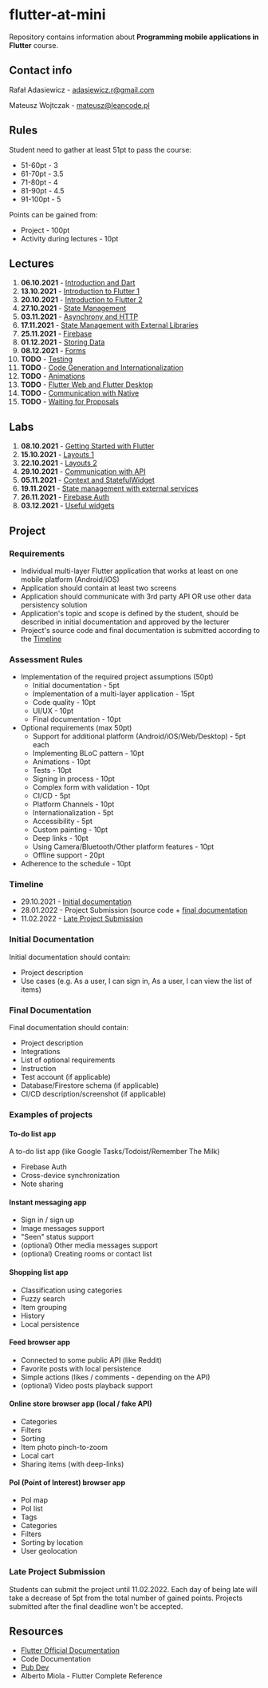 # flutter-at-mini
Repository contains information about **Programming mobile applications in Flutter** course.

## Contact info
Rafał Adasiewicz - adasiewicz.r@gmail.com

Mateusz Wojtczak - mateusz@leancode.pl

## Rules
Student need to gather at least 51pt to pass the course:
- 51-60pt - 3
- 61-70pt - 3.5
- 71-80pt - 4
- 81-90pt - 4.5
- 91-100pt - 5

Points can be gained from:
- Project - 100pt
- Activity during lectures - 10pt

## Lectures
1. **06.10.2021** - [Introduction and Dart](https://github.com/leancodepl/flutter-at-mini/tree/main/lectures/week1_lecture)
2. **13.10.2021** - [Introduction to Flutter 1](https://github.com/leancodepl/flutter-at-mini/tree/main/lectures/week2_lecture)
3. **20.10.2021** - [Introduction to Flutter 2](https://github.com/leancodepl/flutter-at-mini/tree/main/lectures/week3_lecture)
4. **27.10.2021** - [State Management](https://github.com/leancodepl/flutter-at-mini/tree/main/lectures/week4_lecture)
5. **03.11.2021** - [Asynchrony and HTTP](https://github.com/leancodepl/flutter-at-mini/tree/main/lectures/week5_lecture)
6. **17.11.2021** - [State Management with External Libraries](https://github.com/leancodepl/flutter-at-mini/tree/main/lectures/week6_lecture)
7. **25.11.2021** - [Firebase](https://github.com/leancodepl/flutter-at-mini/tree/main/lectures/week7_lecture)
8. **01.12.2021** - [Storing Data](https://github.com/leancodepl/flutter-at-mini/tree/main/lectures/week8_lecture)
9. **08.12.2021** - [Forms](https://github.com/leancodepl/flutter-at-mini/tree/main/lectures/week9_lecture)
10. **TODO** - [Testing]()
11. **TODO** - [Code Generation and Internationalization]()
12. **TODO** - [Animations]()
13. **TODO** - [Flutter Web and Flutter Desktop]()
14. **TODO** - [Communication with Native]()
15. **TODO** - [Waiting for Proposals]()


## Labs
1. **08.10.2021** - [Getting Started with Flutter](https://github.com/leancodepl/flutter-at-mini/tree/main/labs/week1_lab)
2. **15.10.2021** - [Layouts 1](https://github.com/leancodepl/flutter-at-mini/tree/main/labs/week2_lab)
3. **22.10.2021** - [Layouts 2](https://github.com/leancodepl/flutter-at-mini/tree/main/labs/week3_lab)
4. **29.10.2021** - [Communication with API](https://github.com/leancodepl/flutter-at-mini/tree/main/labs/week4_lab)
5. **05.11.2021** - [Context and StatefulWidget](https://github.com/leancodepl/flutter-at-mini/tree/main/labs/week5_lab)
6. **19.11.2021** - [State management with external services](https://github.com/leancodepl/flutter-at-mini/tree/main/labs/week6_lab)
7. **26.11.2021** - [Firebase Auth](https://github.com/leancodepl/flutter-at-mini/tree/main/labs/week7_lab)
8. **03.12.2021** - [Useful widgets](https://github.com/leancodepl/flutter-at-mini/tree/main/labs/week8_lab)

## Project

### Requirements
- Individual multi-layer Flutter application that works at least on one mobile platform (Android/iOS)
- Application should contain at least two screens
- Application should communicate with 3rd party API OR use other data persistency solution
- Application's topic and scope is defined by the student, should be described in initial documentation and approved by the lecturer
- Project's source code and final documentation is submitted according to the [Timeline](#timeline)

### Assessment Rules
- Implementation of the required project assumptions (50pt)
	- Initial documentation - 5pt
	- Implementation of a multi-layer application - 15pt
	- Code quality - 10pt
	- UI/UX - 10pt
	- Final documentation - 10pt
- Optional requirements (max 50pt)
	- Support for additional platform (Android/iOS/Web/Desktop) - 5pt each
	- Implementing BLoC pattern - 10pt
	- Animations - 10pt
	- Tests - 10pt
	- Signing in process - 10pt
	- Complex form with validation - 10pt
	- CI/CD - 5pt
	- Platform Channels - 10pt
	- Internationalization - 5pt
	- Accessibility - 5pt
	- Custom painting - 10pt
	- Deep links - 10pt
	- Using Camera/Bluetooth/Other platform features - 10pt
	- Offline support - 20pt
- Adherence to the schedule - 10pt


### Timeline
- 29.10.2021 - [Initial documentation](#initial-documentation)
- 28.01.2022 - Project Submission (source code + [final documentation](#final-documentation)
- 11.02.2022 - [Late Project Submission](#late-project-submission)

### Initial Documentation
Initial documentation should contain:
- Project description
- Use cases (e.g. As a user, I can sign in, As a user, I can view the list of items)

### Final Documentation
Final documentation should contain:
- Project description
- Integrations
- List of optional requirements
- Instruction
- Test account (if applicable)
- Database/Firestore schema (if applicable)
- CI/CD description/screenshot (if applicable)

### Examples of projects
#### To-do list app
A to-do list app (like Google Tasks/Todoist/Remember The Milk)
- Firebase Auth
- Cross-device synchronization
- Note sharing

#### Instant messaging app
- Sign in / sign up
- Image messages support
- "Seen" status support
- (optional) Other media messages support
- (optional) Creating rooms or contact list

#### Shopping list app
- Classification using categories
- Fuzzy search
- Item grouping
- History
- Local persistence

#### Feed browser app
- Connected to some public API (like Reddit)
- Favorite posts with local persistence
- Simple actions (likes / comments - depending on the API)
- (optional) Video posts playback support

#### Online store browser app (local / fake API)
- Categories
- Filters
- Sorting
- Item photo pinch-to-zoom
- Local cart
- Sharing items (with deep-links)

#### PoI (Point of Interest) browser app
- PoI map
- PoI list
- Tags
- Categories
- Filters
- Sorting by location
- User geolocation

### Late Project Submission
Students can submit the project until 11.02.2022. Each day of being late will take a decrease of 5pt from the total number of gained points. Projects submitted after the final deadline won't be accepted.

## Resources
- [Flutter Official Documentation](https://flutter.dev/docs)
- Code Documentation
- [Pub Dev](https://pub.dev)
- Alberto Miola - Flutter Complete Reference

